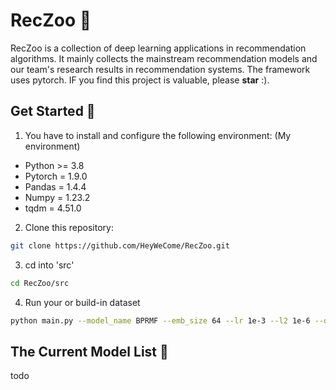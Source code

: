 [//]: # (![logo]&#40;logo.png&#41;)
# RecZoo :panda_face:
RecZoo is a collection of deep learning applications in recommendation algorithms. 
It mainly collects the mainstream recommendation models and our team's research results in recommendation systems.
The framework uses pytorch.
IF you find this project is valuable, please **star** :).

## Get Started :snail:
1. You have to install and configure the following environment: (My environment)
- Python >= 3.8
- Pytorch = 1.9.0
- Pandas = 1.4.4
- Numpy = 1.23.2
- tqdm = 4.51.0

2. Clone this repository:
```bash
git clone https://github.com/HeyWeCome/RecZoo.git
```

3. cd into 'src'
```bash
cd RecZoo/src
```

4. Run your or build-in dataset
```bash
python main.py --model_name BPRMF --emb_size 64 --lr 1e-3 --l2 1e-6 --dataset Food
```

## The Current Model List :owl:
todo